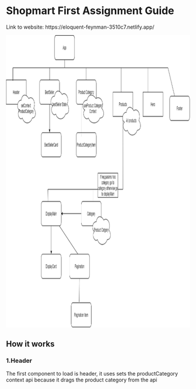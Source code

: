 <h1> Shopmart First Assignment Guide </h1>
Link to website: https://eloquent-feynman-3510c7.netlify.app/  <br />

<img src="roadmap.drawio.png" alt="Components" width="100%" height="800"> <br />

<h2>How it works  </h2>
<h3> 1.Header</h3>
<p> The first component to load is header, it uses sets the productCategory context api because it drags the product category from the api 


</p>